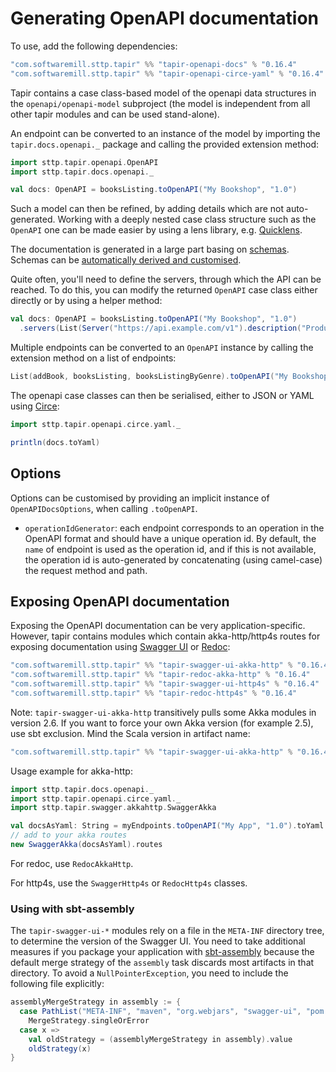 # Generating OpenAPI documentation

To use, add the following dependencies:

```scala
"com.softwaremill.sttp.tapir" %% "tapir-openapi-docs" % "0.16.4"
"com.softwaremill.sttp.tapir" %% "tapir-openapi-circe-yaml" % "0.16.4"
```

Tapir contains a case class-based model of the openapi data structures in the `openapi/openapi-model` subproject (the
model is independent from all other tapir modules and can be used stand-alone).
 
An endpoint can be converted to an instance of the model by importing the `tapir.docs.openapi._` package and calling 
the provided extension method:

```scala
import sttp.tapir.openapi.OpenAPI
import sttp.tapir.docs.openapi._

val docs: OpenAPI = booksListing.toOpenAPI("My Bookshop", "1.0")
```

Such a model can then be refined, by adding details which are not auto-generated. Working with a deeply nested case 
class structure such as the `OpenAPI` one can be made easier by using a lens library, e.g. [Quicklens](https://github.com/adamw/quicklens).

The documentation is generated in a large part basing on [schemas](endpoint/codecs.html#schemas). Schemas can be 
[automatically derived and customised](endpoint/customtypes.html#schema-derivation).

Quite often, you'll need to define the servers, through which the API can be reached. To do this, you can modify the
returned `OpenAPI` case class either directly or by using a helper method:

```scala
val docs: OpenAPI = booksListing.toOpenAPI("My Bookshop", "1.0")
  .servers(List(Server("https://api.example.com/v1").description("Production server")))
```

Multiple endpoints can be converted to an `OpenAPI` instance by calling the extension method on a list of endpoints:

```scala
List(addBook, booksListing, booksListingByGenre).toOpenAPI("My Bookshop", "1.0")
```

The openapi case classes can then be serialised, either to JSON or YAML using [Circe](https://circe.github.io/circe/):

```scala
import sttp.tapir.openapi.circe.yaml._

println(docs.toYaml)
```

## Options

Options can be customised by providing an implicit instance of `OpenAPIDocsOptions`, when calling `.toOpenAPI`.

* `operationIdGenerator`: each endpoint corresponds to an operation in the OpenAPI format and should have a unique 
  operation id. By default, the `name` of endpoint is used as the operation id, and if this is not available, the 
  operation id is auto-generated by concatenating (using camel-case) the request method and path.

## Exposing OpenAPI documentation

Exposing the OpenAPI documentation can be very application-specific. However, tapir contains modules which contain
akka-http/http4s routes for exposing documentation using [Swagger UI](https://swagger.io/tools/swagger-ui/) or 
[Redoc](https://github.com/Redocly/redoc):

```scala
"com.softwaremill.sttp.tapir" %% "tapir-swagger-ui-akka-http" % "0.16.4"
"com.softwaremill.sttp.tapir" %% "tapir-redoc-akka-http" % "0.16.4"
"com.softwaremill.sttp.tapir" %% "tapir-swagger-ui-http4s" % "0.16.4"
"com.softwaremill.sttp.tapir" %% "tapir-redoc-http4s" % "0.16.4"
```

Note: `tapir-swagger-ui-akka-http` transitively pulls some Akka modules in version 2.6. If you want to force
your own Akka version (for example 2.5), use sbt exclusion.  Mind the Scala version in artifact name:

```scala
"com.softwaremill.sttp.tapir" %% "tapir-swagger-ui-akka-http" % "0.16.4" exclude("com.typesafe.akka", "akka-stream_2.12")
```

Usage example for akka-http:

```scala
import sttp.tapir.docs.openapi._
import sttp.tapir.openapi.circe.yaml._
import sttp.tapir.swagger.akkahttp.SwaggerAkka

val docsAsYaml: String = myEndpoints.toOpenAPI("My App", "1.0").toYaml
// add to your akka routes
new SwaggerAkka(docsAsYaml).routes
```

For redoc, use `RedocAkkaHttp`. 

For http4s, use the `SwaggerHttp4s` or `RedocHttp4s` classes.

### Using with sbt-assembly

The `tapir-swagger-ui-*` modules rely on a file in the `META-INF` directory tree, to determine the version of the Swagger UI.
You need to take additional measures if you package your application with [sbt-assembly](https://github.com/sbt/sbt-assembly)
because the default merge strategy of the `assembly` task discards most artifacts in that directory.
To avoid a `NullPointerException`, you need to include the following file explicitly:

```scala
assemblyMergeStrategy in assembly := {
  case PathList("META-INF", "maven", "org.webjars", "swagger-ui", "pom.properties") =>
    MergeStrategy.singleOrError
  case x =>
    val oldStrategy = (assemblyMergeStrategy in assembly).value
    oldStrategy(x)
}
```
